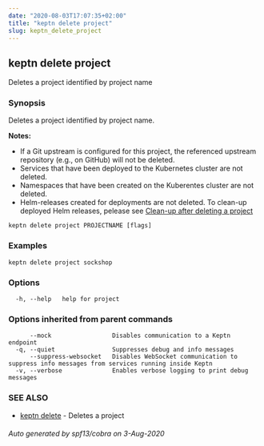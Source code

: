 ```yaml
---
date: "2020-08-03T17:07:35+02:00"
title: "keptn delete project"
slug: keptn_delete_project
---
```

## keptn delete project

Deletes a project identified by project name

### Synopsis

Deletes a project identified by project name. 

**Notes:**
* If a Git upstream is configured for this project, the referenced upstream repository (e.g., on GitHub) will not be deleted. 
* Services that have been deployed to the Kubernetes cluster are not deleted.
* Namespaces that have been created on the Kuberentes cluster are not deleted.
* Helm-releases created for deployments are not deleted. To clean-up deployed Helm releases, pelease see [Clean-up after deleting a project](https://keptn.sh/docs/0.7.x/continuous_delivery/deployment_helm/#clean-up-after-deleting-a-project)


```
keptn delete project PROJECTNAME [flags]
```

### Examples

```
keptn delete project sockshop
```

### Options

```
  -h, --help   help for project
```

### Options inherited from parent commands

```
      --mock                 Disables communication to a Keptn endpoint
  -q, --quiet                Suppresses debug and info messages
      --suppress-websocket   Disables WebSocket communication to suppress info messages from services running inside Keptn
  -v, --verbose              Enables verbose logging to print debug messages
```

### SEE ALSO

* [keptn delete](../keptn_delete/)	 - Deletes a project

###### Auto generated by spf13/cobra on 3-Aug-2020
